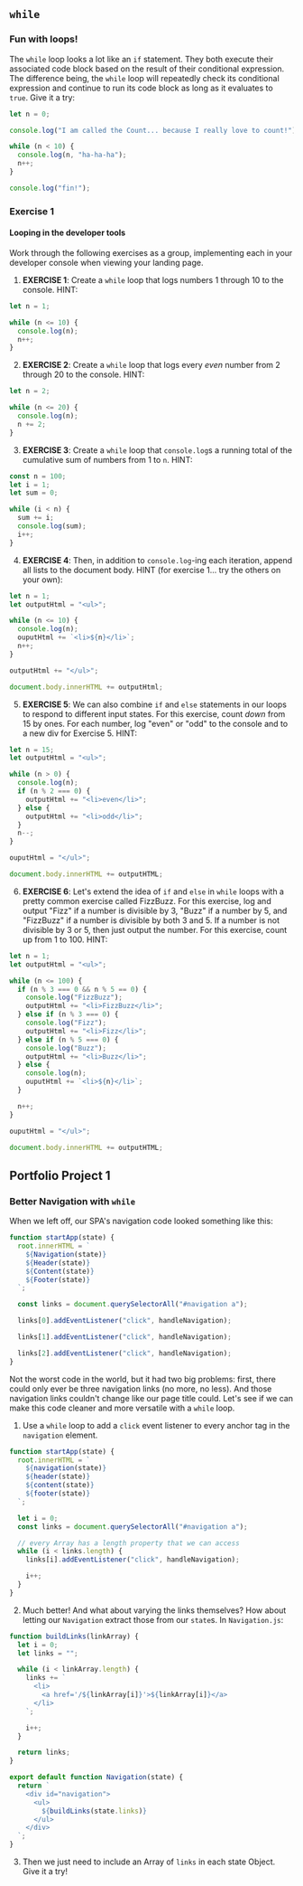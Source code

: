 ## `while`

### Fun with loops!

The `while` loop looks a lot like an `if` statement. They both execute their associated code block based on the result of their conditional expression. The difference being, the `while` loop will repeatedly check its conditional expression and continue to run its code block as long as it evaluates to `true`. Give it a try:

```javascript
let n = 0;

console.log("I am called the Count... because I really love to count!");

while (n < 10) {
  console.log(n, "ha-ha-ha");
  n++;
}

console.log("fin!");
```

### Exercise 1

#### Looping in the developer tools

Work through the following exercises as a group, implementing each in your developer console when viewing your landing page.

1. **EXERCISE 1**: Create a `while` loop that logs numbers 1 through 10 to the console. HINT:

```javascript
let n = 1;

while (n <= 10) {
  console.log(n);
  n++;
}
```

2. **EXERCISE 2**: Create a `while` loop that logs every _even_ number from 2 through 20 to the console. HINT:

```javascript
let n = 2;

while (n <= 20) {
  console.log(n);
  n += 2;
}
```

3. **EXERCISE 3**: Create a `while` loop that `console.log`s a running total of the cumulative sum of numbers from 1 to `n`. HINT:

```javascript
const n = 100;
let i = 1;
let sum = 0;

while (i < n) {
  sum += i;
  console.log(sum);
  i++;
}
```

4. **EXERCISE 4**: Then, in addition to `console.log`-ing each iteration, append all lists to the document body. HINT (for exercise 1... try the others on your own):

```javascript
let n = 1;
let outputHtml = "<ul>";

while (n <= 10) {
  console.log(n);
  ouputHtml += `<li>${n}</li>`;
  n++;
}

outputHtml += "</ul>";

document.body.innerHTML += outputHtml;
```

5. **EXERCISE 5**: We can also combine `if` and `else` statements in our loops to respond to different input states. For this exercise, count _down_ from 15 by ones. For each number, log "even" or "odd" to the console and to a new div for Exercise 5. HINT:

```javascript
let n = 15;
let outputHtml = "<ul>";

while (n > 0) {
  console.log(n);
  if (n % 2 === 0) {
    outputHtml += "<li>even</li>";
  } else {
    outputHtml += "<li>odd</li>";
  }
  n--;
}

ouputHtml = "</ul>";

document.body.innerHTML += outputHTML;
```

6. **EXERCISE 6**: Let's extend the idea of `if` and `else` in `while` loops with a pretty common exercise called FizzBuzz. For this exercise, log and output "Fizz" if a number is divisible by 3, "Buzz" if a number by 5, and "FizzBuzz" if a number is divisible by both 3 and 5. If a number is not divisible by 3 or 5, then just output the number. For this exercise, count up from 1 to 100. HINT:

```javascript
let n = 1;
let outputHtml = "<ul>";

while (n <= 100) {
  if (n % 3 === 0 && n % 5 == 0) {
    console.log("FizzBuzz");
    outputHtml += "<li>FizzBuzz</li>";
  } else if (n % 3 === 0) {
    console.log("Fizz");
    outputHtml += "<li>Fizz</li>";
  } else if (n % 5 === 0) {
    console.log("Buzz");
    outputHtml += "<li>Buzz</li>";
  } else {
    console.log(n);
    ouputHtml += `<li>${n}</li>`;
  }

  n++;
}

ouputHtml = "</ul>";

document.body.innerHTML += outputHTML;
```

## Portfolio Project 1

### Better Navigation with `while`

When we left off, our SPA's navigation code looked something like this:

```javascript
function startApp(state) {
  root.innerHTML = `
    ${Navigation(state)}
    ${Header(state)}
    ${Content(state)}
    ${Footer(state)}
  `;

  const links = document.querySelectorAll("#navigation a");

  links[0].addEventListener("click", handleNavigation);

  links[1].addEventListener("click", handleNavigation);

  links[2].addEventListener("click", handleNavigation);
}
```

Not the worst code in the world, but it had two big problems: first, there could only ever be three navigation links (no more, no less). And those navigation links couldn't change like our page title could. Let's see if we can make this code cleaner and more versatile with a `while` loop.

1. Use a `while` loop to add a `click` event listener to every anchor tag in the `navigation` element.

```javascript
function startApp(state) {
  root.innerHTML = `
    ${navigation(state)}
    ${header(state)}
    ${content(state)}
    ${footer(state)}
  `;

  let i = 0;
  const links = document.querySelectorAll("#navigation a");

  // every Array has a length property that we can access
  while (i < links.length) {
    links[i].addEventListener("click", handleNavigation);

    i++;
  }
}
```

2. Much better! And what about varying the links themselves? How about letting our `Navigation` extract those from our `state`s. In `Navigation.js`:

```javascript
function buildLinks(linkArray) {
  let i = 0;
  let links = "";

  while (i < linkArray.length) {
    links += `
      <li>
        <a href='/${linkArray[i]}'>${linkArray[i]}</a>
      </li>
    `;

    i++;
  }

  return links;
}

export default function Navigation(state) {
  return `
    <div id="navigation">
      <ul>
        ${buildLinks(state.links)}
      </ul>
    </div>
  `;
}
```

3. Then we just need to include an Array of `links` in each state Object. Give it a try!
